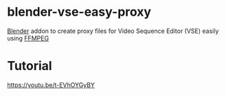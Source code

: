 # blender-vse-easy-proxy
[Blender](https://www.blender.org/) addon to create proxy files for Video Sequence Editor (VSE) easily using [FFMPEG](https://ffmpeg.org/)

# Tutorial
https://youtu.be/t-EVhOYGyBY
